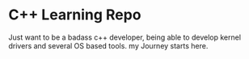# C++ Learning Repo
Just want to be a badass c++ developer, being able to develop kernel drivers and several OS based tools. my Journey starts here.
